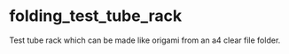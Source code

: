 # folding_test_tube_rack
Test tube rack which can be made like origami from an a4 clear file folder.
